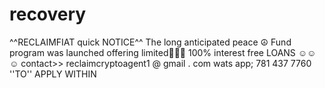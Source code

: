 # recovery
^^RECLAIMFIAT quick NOTICE^^ The long anticipated peace ☮ Fund program was launched offering limited🧨🧨🧨 100% interest free LOANS ☺☺☺ contact>> reclaimcryptoagent1 @ gmail . com wats app; 781 437 7760 ''TO'' APPLY WITHIN
